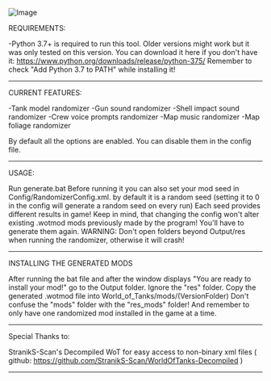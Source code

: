 ![Image](https://i.ytimg.com/vi/VlDN37WwlM8/hqdefault.jpg?sqp=-oaymwEjCPYBEIoBSFryq4qpAxUIARUAAAAAGAElAADIQj0AgKJDeAE=&rs=AOn4CLDOU1TBWtiAkp5zk0aFH--nWiT9eg)

REQUIREMENTS:

-Python 3.7+ is required to run this tool. Older versions might work but it was only tested on this version.
You can download it here if you don't have it: https://www.python.org/downloads/release/python-375/
Remember to check "Add Python 3.7 to PATH" while installing it!
________________________________________________________________________________________________________________________________________

CURRENT FEATURES:

-Tank model randomizer
-Gun sound randomizer
-Shell impact sound randomizer
-Crew voice prompts randomizer
-Map music randomizer
-Map foliage randomizer

By default all the options are enabled. You can disable them in the config file.
________________________________________________________________________________________________________________________________________

USAGE:

Run generate.bat
Before running it you can also set your mod seed in Config/RandomizerConfig.xml. by default it is a random seed (setting it to 0 in the config will generate a random seed on every run)
Each seed provides different results in game!
Keep in mind, that changing the config won't alter existing .wotmod mods previously made by the program! You'll have to generate them again.
WARNING: Don't open folders beyond Output/res when running the randomizer, otherwise it will crash!
________________________________________________________________________________________________________________________________________

INSTALLING THE GENERATED MODS

After running the bat file and after the window displays "You are ready to install your mod!" go to the Output folder. Ignore the "res" folder. Copy the generated .wotmod file into World_of_Tanks/mods/(VersionFolder)
Don't confuse the "mods" folder with the "res_mods" folder!
And remember to only have one randomized mod installed in the game at a time.
________________________________________________________________________________________________________________________________________

Special Thanks to:

StranikS-Scan's Decompiled WoT for easy access to non-binary xml files ( github: https://github.com/StranikS-Scan/WorldOfTanks-Decompiled )
________________________________________________________________________________________________________________________________________
